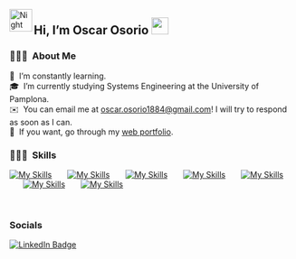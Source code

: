 <img alt="Night Coding" src="./assets/Hand%20Wave.gif" width='40' align="left"/><h2>Hi, I’m Oscar Osorio <img src = "https://raw.githubusercontent.com/MartinHeinz/MartinHeinz/master/wave.gif" width = 30px></h2>

### 👨🏻‍💻 &nbsp;About Me
🌱 &nbsp;I’m constantly learning.\
🎓 &nbsp;I’m currently studying Systems Engineering at the University of Pamplona.\
✉️ &nbsp;You can email me at oscar.osorio1884@gmail.com! I will try to respond as soon as I can.\
📄 &nbsp;If you want, go through my [web portfolio](https://oscarosorio-dev.vercel.app).
<br/>

### 👨🏻‍💻 &nbsp;Skills

[![My Skills](https://skillicons.dev/icons?i=html,css,py,java)](https://skillicons.dev) &nbsp;&nbsp;&nbsp;&nbsp;&nbsp; 
[![My Skills](https://skillicons.dev/icons?i=js,ts)](https://skillicons.dev) &nbsp;&nbsp;&nbsp;&nbsp;&nbsp; 
[![My Skills](https://skillicons.dev/icons?i=react)](https://skillicons.dev) &nbsp;&nbsp;&nbsp;&nbsp;&nbsp; 
[![My Skills](https://skillicons.dev/icons?i=tailwind,scss)](https://skillicons.dev) &nbsp;&nbsp;&nbsp;&nbsp;&nbsp; 
[![My Skills](https://skillicons.dev/icons?i=html,css)](https://skillicons.dev) &nbsp;&nbsp;&nbsp;&nbsp;&nbsp; 
[![My Skills](https://skillicons.dev/icons?i=html,css)](https://skillicons.dev) &nbsp;&nbsp;&nbsp;&nbsp;&nbsp; 
[![My Skills](https://skillicons.dev/icons?i=mongodb,mysql,postgres)](https://skillicons.dev) &nbsp;&nbsp;&nbsp;&nbsp;&nbsp; 

<br/>


### Socials

<div id="badges">
  <a href="https://www.linkedin.com/in/stefan-topalovic-dev/">
    <img src="https://img.shields.io/badge/LinkedIn-blue?style=for-the-badge&logo=linkedin&logoColor=white" alt="LinkedIn Badge"/>
  </a>
</div>
